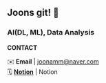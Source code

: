 ## Joons git! 💭

### AI(DL, ML), Data Analysis

**CONTACT** <p>
✉️ **Email** | joonamm@naver.com </br>
🗓 [**Notion**](https://www.notion.so/00388744cbae4e059563ccb679d8ec7f) | Notion </br>
</p>

</br>

<!-- h2><b> Tech Stack </b></h2-->

